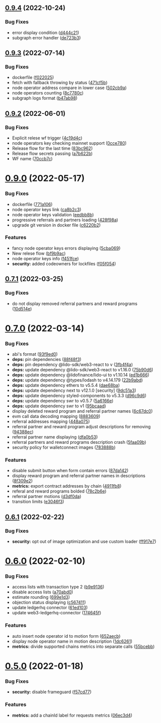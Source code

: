 ## [0.9.4](https://github.com/lidofinance/easy-track-ui/compare/0.9.3...0.9.4) (2022-10-24)


### Bug Fixes

* error display condition ([d444c21](https://github.com/lidofinance/easy-track-ui/commit/d444c215a29e22494fad961d69dbe62f8a04af48))
* subgraph error handler ([de723b3](https://github.com/lidofinance/easy-track-ui/commit/de723b35636d83c18167c4c87ec122e29274acba))



## [0.9.3](https://github.com/lidofinance/easy-track-ui/compare/0.9.2...0.9.3) (2022-07-14)


### Bug Fixes

* dockerfile ([f022025](https://github.com/lidofinance/easy-track-ui/commit/f02202572b47dbe9cbc6bd03a97cc694716e9564))
* fetch with fallback throwing by status ([471cf5b](https://github.com/lidofinance/easy-track-ui/commit/471cf5b87c5de20832df7c76b55e8511af4518cb))
* node operator address compare in lower case ([502cb9a](https://github.com/lidofinance/easy-track-ui/commit/502cb9ae2a5322eb0274c3ea03566e7893598e01))
* node operators counting ([8c7780c](https://github.com/lidofinance/easy-track-ui/commit/8c7780c8c2e9a4798946e5b8f5c5dd512d85b4d6))
* subgraph logs format ([b47ab98](https://github.com/lidofinance/easy-track-ui/commit/b47ab980f3cdb7120b82587e689095a96bdf09b0))



## [0.9.2](https://github.com/lidofinance/easy-track-ui/compare/0.9.1...0.9.2) (2022-06-01)


### Bug Fixes

* Explicit relese wf trigger ([4c19d4c](https://github.com/lidofinance/easy-track-ui/commit/4c19d4c78e7f15c7d014c970363f575f6d470996))
* node operators key checking mainnet support ([0cce780](https://github.com/lidofinance/easy-track-ui/commit/0cce780d5487b39859c9a2075a2225955500ca6c))
* Release flow for the last time ([83bc962](https://github.com/lidofinance/easy-track-ui/commit/83bc962205c0776bb039a4b68befbd660583ee08))
* Release flow secrets passing ([a7b622b](https://github.com/lidofinance/easy-track-ui/commit/a7b622b957ec24b162e8c626ff2dd922f41e9dc5))
* WF name ([70ccb7c](https://github.com/lidofinance/easy-track-ui/commit/70ccb7c66e1d66d28e30b3e3038a322047175a39))



# [0.9.0](https://github.com/lidofinance/easy-track-ui/compare/0.7.1...0.9.0) (2022-05-17)


### Bug Fixes

* dockerfile ([771a106](https://github.com/lidofinance/easy-track-ui/commit/771a10668bc11d036bb3a3a28ce857bdc4619409))
* node operator keys link ([ca8b2c3](https://github.com/lidofinance/easy-track-ui/commit/ca8b2c3d0d94cef5f0d9abf0c7616109b768e39b))
* node operator keys validation ([eedbb8b](https://github.com/lidofinance/easy-track-ui/commit/eedbb8b28b3eb2316c8119bbff331c355722e0c2))
* progressive referrals and partners loading ([428f98a](https://github.com/lidofinance/easy-track-ui/commit/428f98a152bacc2f01f2d9f6fd952b0ffd22dc11))
* upgrade git version in docker file ([c6220b2](https://github.com/lidofinance/easy-track-ui/commit/c6220b2be2f220f45ec5a54b1410d1e5b8a6db2a))


### Features

* fancy node operator keys errors displaying ([5cba069](https://github.com/lidofinance/easy-track-ui/commit/5cba069fdc9ed241c87064e3d13d8afd376b7b93))
* New relese flow ([bf9b9ac](https://github.com/lidofinance/easy-track-ui/commit/bf9b9acb44a044a1965d648f0b1444d8fc03a6ca))
* node operator keys info ([f451fce](https://github.com/lidofinance/easy-track-ui/commit/f451fcec35d3f3e08ca122fbe56265df42aa37b1))
* **security:** added codeowners for lockfiles ([f05f054](https://github.com/lidofinance/easy-track-ui/commit/f05f054e602630cf559bf10d1c3527f13cd42f80))



## [0.7.1](https://github.com/lidofinance/easy-track-ui/compare/0.7.0...0.7.1) (2022-03-25)


### Bug Fixes

* do not display removed referral partners and reward programs ([10d514e](https://github.com/lidofinance/easy-track-ui/commit/10d514e90ee97d75d5fa7a94ae10012120e3db91))



# [0.7.0](https://github.com/lidofinance/easy-track-ui/compare/0.6.1...0.7.0) (2022-03-14)


### Bug Fixes

* abi's format ([93f9ed0](https://github.com/lidofinance/easy-track-ui/commit/93f9ed017952bf9e638aed07b6fb2f21e296536f))
* **deps:** pin dependencies ([88f48f3](https://github.com/lidofinance/easy-track-ui/commit/88f48f3d091385407c2160eda8e2d15104bb8c14))
* **deps:** pin dependency @lido-sdk/web3-react to v ([3fb4f4a](https://github.com/lidofinance/easy-track-ui/commit/3fb4f4a0c7a41adcd9234c5e83a5ec06ae5b932e))
* **deps:** update dependency @lido-sdk/web3-react to v1.16.0 ([75b90d6](https://github.com/lidofinance/easy-track-ui/commit/75b90d65d317b6fb91b0e3aeb172a113383b6820))
* **deps:** update dependency @lidofinance/lido-ui to v1.10.14 ([ed1b666](https://github.com/lidofinance/easy-track-ui/commit/ed1b666b9bf11f2e68c99f7b3c75fc84c79d74e6))
* **deps:** update dependency @types/lodash to v4.14.179 ([22b9abd](https://github.com/lidofinance/easy-track-ui/commit/22b9abd56e99499d8a703fb41eaa77d4ff6b4bf7))
* **deps:** update dependency ethers to v5.5.4 ([dae68ba](https://github.com/lidofinance/easy-track-ui/commit/dae68bae75216cc09e73538f88a518caeecb3058))
* **deps:** update dependency next to v12.1.0 [security] ([9dc51a3](https://github.com/lidofinance/easy-track-ui/commit/9dc51a3a0c3210ee047e3103d59fb74b1ce1b8bd))
* **deps:** update dependency styled-components to v5.3.3 ([d96c9d6](https://github.com/lidofinance/easy-track-ui/commit/d96c9d621c2ae4bce302213739262fb0aef8d005))
* **deps:** update dependency swr to v0.5.7 ([5a6166e](https://github.com/lidofinance/easy-track-ui/commit/5a6166e4956404606c58fec07d3e26642ae5f8ca))
* **deps:** update dependency swr to v1 ([95bcaad](https://github.com/lidofinance/easy-track-ui/commit/95bcaad7ab4f9e92a0ab484dbb7acae8ede9edc6))
* display deleted reward program and referral partner names ([6c67dc0](https://github.com/lidofinance/easy-track-ui/commit/6c67dc01de11a415022fc2d88fbe3d989c56cad8))
* evm call data decoding mapping ([8883609](https://github.com/lidofinance/easy-track-ui/commit/8883609ec30be35b2a78c00bb84c035140c364bb))
* referral addresses mapping ([448a075](https://github.com/lidofinance/easy-track-ui/commit/448a075644452771814d9eeea0919c4fc2f1b77d))
* referral partner and reward program adjust descriptions for removing ([94388ec](https://github.com/lidofinance/easy-track-ui/commit/94388ec52442e1214e149d5846976519728b6c20))
* referral partner name displaying ([dfa0b53](https://github.com/lidofinance/easy-track-ui/commit/dfa0b53bfc21de2afac5f9ba2de1d97624494bbc))
* referral partners and reward programs description crash ([5faa09b](https://github.com/lidofinance/easy-track-ui/commit/5faa09bcac7f05a2c91d537182f388ba9f2f2478))
* security policy for walletconnect images ([783888b](https://github.com/lidofinance/easy-track-ui/commit/783888b167c0395315622029eb517afb8b32fc22))


### Features

* disable submit button when form contain errors ([87da142](https://github.com/lidofinance/easy-track-ui/commit/87da142a65d2d3ceb41b4de76dfbf1560e20b828))
* display reward program and referral partner names in descriptions ([8f309e2](https://github.com/lidofinance/easy-track-ui/commit/8f309e212a186cb3ddc027beaa737ddc1996c2ca))
* **metrics:** export contract addresses by chain ([4911fb8](https://github.com/lidofinance/easy-track-ui/commit/4911fb8b95af54adf50a6a23494128205aa45814))
* referal and reward programs bolded ([78c2b6e](https://github.com/lidofinance/easy-track-ui/commit/78c2b6eecc5f5a1478d82724c5817ac7a0ea2c0c))
* referral partner motions ([d3df0da](https://github.com/lidofinance/easy-track-ui/commit/d3df0da89c391f09fc1be26524b309d1165b3c07))
* transition limits ([e3046f3](https://github.com/lidofinance/easy-track-ui/commit/e3046f3e872b1fbdae1481a3786482d0a82ba93f))



## [0.6.1](https://github.com/lidofinance/easy-track-ui/compare/0.6.0...0.6.1) (2022-02-22)


### Bug Fixes

* **security:** opt out of image optimization and use custom loader ([ff917e7](https://github.com/lidofinance/easy-track-ui/commit/ff917e7242366c2e5baf7596818437dd7aa40251))



# [0.6.0](https://github.com/lidofinance/easy-track-ui/compare/0.5.0...0.6.0) (2022-02-10)


### Bug Fixes

* access lists with transaction type 2 ([b9e9136](https://github.com/lidofinance/easy-track-ui/commit/b9e9136b4601a32243a1ad80ae166a369b9fb858))
* disable access lists ([a70abd0](https://github.com/lidofinance/easy-track-ui/commit/a70abd02027771992819cd19bb0a1478aa097a12))
* estimate rounding ([699e1d3](https://github.com/lidofinance/easy-track-ui/commit/699e1d3672f90eb1a5d0c75b181a6284ad68e230))
* objection status displaying ([c567411](https://github.com/lidofinance/easy-track-ui/commit/c5674116f4c9b2baec9cfb2d3149e8fccb9de88d))
* update ledgerhq connector ([61ed103](https://github.com/lidofinance/easy-track-ui/commit/61ed10389be2ec26cffaa7345c7a17c034188c29))
* update web3-ledgerhq-connector ([174645f](https://github.com/lidofinance/easy-track-ui/commit/174645f21a0ae382d4943e773d50082d12bfa476))


### Features

* auto insert node operator id to motion form ([652aecb](https://github.com/lidofinance/easy-track-ui/commit/652aecb288a2c567fa1472d5522df9653434bd1e))
* display node operator name in motion description ([1dc6261](https://github.com/lidofinance/easy-track-ui/commit/1dc626171a2bd6a18c572617f6c19d7e0362e151))
* **metrics:** divide supported chains metrics into separate calls ([55bcebb](https://github.com/lidofinance/easy-track-ui/commit/55bcebba59f9855eb99490dc8a45466e1c224115))



# [0.5.0](https://github.com/lidofinance/easy-track-ui/compare/0.4.0...0.5.0) (2022-01-18)


### Bug Fixes

* **security:** disable frameguard ([f57cd77](https://github.com/lidofinance/easy-track-ui/commit/f57cd77ed0b43ad17ac821eda11ff31979e441ab))


### Features

* **metrics:** add a chainId label for requests metrics ([06ec3d4](https://github.com/lidofinance/easy-track-ui/commit/06ec3d42d1f3cb944e834771d12c1ead12b80550))



